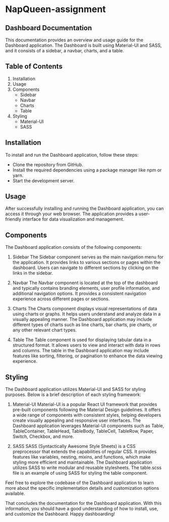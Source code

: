 # NapQueen-assignment
## Dashboard Documentation
This documentation provides an overview and usage guide for the Dashboard application. The Dashboard is built using Material-UI and SASS, and it consists of a sidebar, a navbar, charts, and a table.

## Table of Contents
1. Installation
2. Usage
3. Components
    - Sidebar
    - Navbar
    - Charts
    - Table
4. Styling
    - Material-UI
    - SASS

## Installation
To install and run the Dashboard application, follow these steps:
- Clone the repository from GitHub.
- Install the required dependencies using a package manager like npm or yarn.
- Start the development server.

## Usage
After successfully installing and running the Dashboard application, you can access it through your web browser. The application provides a user-friendly interface for data visualization and management.

## Components
The Dashboard application consists of the following components:

1.  Sidebar
The Sidebar component serves as the main navigation menu for the application. It provides links to various sections or pages within the dashboard. Users can navigate to different sections by clicking on the links in the sidebar.

2.  Navbar
The Navbar component is located at the top of the dashboard and typically contains branding elements, user profile information, and additional navigation options. It provides a consistent navigation experience across different pages or sections.

3.  Charts
The Charts component displays visual representations of data using charts or graphs. It helps users understand and analyze data in a visually appealing manner. The Dashboard application may include different types of charts such as line charts, bar charts, pie charts, or any other relevant chart types.

4.  Table
The Table component is used for displaying tabular data in a structured format. It allows users to view and interact with data in rows and columns. The table in the Dashboard application may include features like sorting, filtering, or pagination to enhance the data viewing experience.

## Styling
The Dashboard application utilizes Material-UI and SASS for styling purposes. Below is a brief description of each styling framework:

1.  Material-UI
Material-UI is a popular React UI framework that provides pre-built components following the Material Design guidelines. It offers a wide range of components with consistent styles, helping developers create visually appealing and responsive user interfaces. The Dashboard application leverages Material-UI components such as Table, TableContainer, TableHead, TableBody, TableCell, TableRow, Paper, Switch, Checkbox, and more.

2.  SASS
SASS (Syntactically Awesome Style Sheets) is a CSS preprocessor that extends the capabilities of regular CSS. It provides features like variables, nesting, mixins, and functions, which make styling more efficient and maintainable. The Dashboard application utilizes SASS to write modular and reusable stylesheets. The table.scss file is an example of using SASS for styling the table component.

Feel free to explore the codebase of the Dashboard application to learn more about the specific implementation details and customization options available.

That concludes the documentation for the Dashboard application. With this information, you should have a good understanding of how to install, use, and customize the Dashboard. Happy dashboarding!
